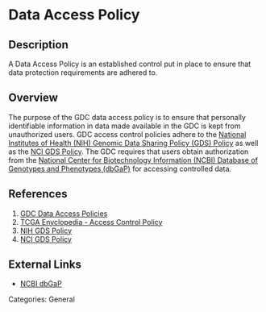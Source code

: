 # Data Access Policy #
## Description ##
A Data Access Policy is an established control put in place to ensure that data protection requirements are adhered to.

## Overview ##
The purpose of the GDC data access policy is to ensure that personally identifiable information in data made available in the GDC is kept from unauthorized users. GDC access control policies adhere to the [National Institutes of Health (NIH) Genomic Data Sharing Policy (GDS) Policy](https://gds.nih.gov/03policy2.html) as well as the [NCI GDS Policy](https://www.cancer.gov/grants-training/grants-management/nci-policies/genomic-data). The GDC requires that users obtain authorization from the [National Center for Biotechnology Information (NCBI) Database of Genotypes and Phenotypes (dbGaP)](https://www.ncbi.nlm.nih.gov/gap) for accessing controlled data.
## References ##
1. [GDC Data Access Policies](https://gdc.cancer.gov/access-data/data-access-policies)
2. [TCGA Enyclopedia - Access Control Policy](https://wiki.nci.nih.gov/display/TCGA/Access+control+policy)
3. [NIH GDS Policy](https://gds.nih.gov/03policy2.html)
4. [NCI GDS Policy](https://www.cancer.gov/grants-training/grants-management/nci-policies/genomic-data)

## External Links ##
* [NCBI dbGaP](https://www.ncbi.nlm.nih.gov/gap)

Categories: General
